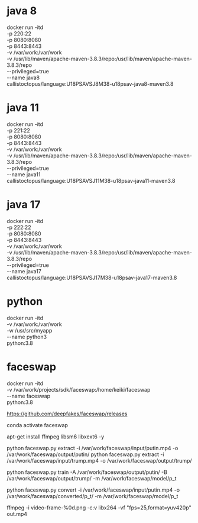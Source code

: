 # java 8
docker run -itd \
    -p 220:22 \
    -p 8080:8080 \
    -p 8443:8443 \
    -v /var/work:/var/work \
    -v /usr/lib/maven/apache-maven-3.8.3/repo:/usr/lib/maven/apache-maven-3.8.3/repo \
    --privileged=true \
    --name java8 \
    callistoctopus/language:U18PSAVSJ8M38-u18psav-java8-maven3.8

# java 11
docker run -itd \
    -p 221:22 \
    -p 8080:8080 \
    -p 8443:8443 \
    -v /var/work:/var/work \
    -v /usr/lib/maven/apache-maven-3.8.3/repo:/usr/lib/maven/apache-maven-3.8.3/repo \
    --privileged=true \
    --name java11 \
    callistoctopus/language:U18PSAVSJ11M38-u18psav-java11-maven3.8

# java 17
docker run -itd \
    -p 222:22 \
    -p 8080:8080 \
    -p 8443:8443 \
    -v /var/work:/var/work \
    -v /usr/lib/maven/apache-maven-3.8.3/repo:/usr/lib/maven/apache-maven-3.8.3/repo \
    --privileged=true \
    --name java17 \
    callistoctopus/language:U18PSAVSJ17M38-u18psav-java17-maven3.8

# python
docker run -itd \
    -v /var/work:/var/work \
    -w /usr/src/myapp \
    --name python3 \
    python:3.8 

# faceswap
docker run -itd \
    -v /var/work/projects/sdk/faceswap:/home/keiki/faceswap \
    --name faceswap \
    python:3.8 

https://github.com/deepfakes/faceswap/releases

conda activate faceswap

apt-get install ffmpeg libsm6 libxext6  -y

python faceswap.py extract -i /var/work/faceswap/input/putin.mp4 -o /var/work/faceswap/output/putin/
python faceswap.py extract -i /var/work/faceswap/input/trump.mp4 -o /var/work/faceswap/output/trump/

python faceswap.py train -A /var/work/faceswap/output/putin/ -B /var/work/faceswap/output/trump/ -m /var/work/faceswap/model/p_t

python faceswap.py convert -i /var/work/faceswap/input/putin.mp4 -o /var/work/faceswap/converted/p_t/ -m /var/work/faceswap/model/p_t

ffmpeg -i video-frame-%0d.png -c:v libx264 -vf "fps=25,format=yuv420p" out.mp4